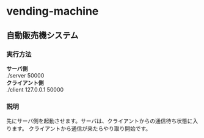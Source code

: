 # vending-machine
## 自動販売機システム  
### **実行方法**
**サーバ側**  
./server 50000  
**クライアント側**  
./client 127.0.0.1 50000  

### **説明**
先にサーバ側を起動させます。サーバは、クライアントからの通信待ち状態に入ります。
クライアントから通信が来たらやり取り開始です。
